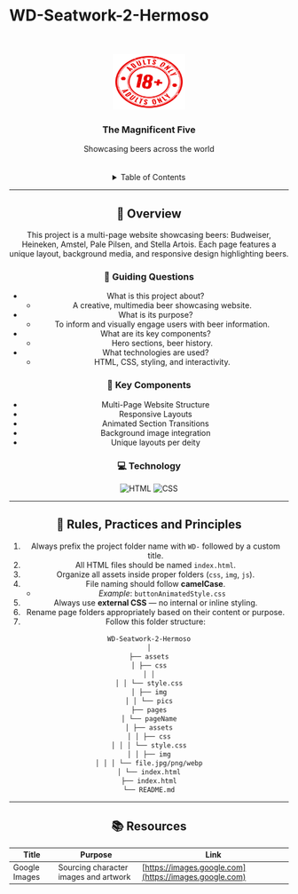 # WD-Seatwork-2-Hermoso
<a name="readme-top">

<br/>

<br />
<div align="center">
  <a href="https://github.com/gucciboy13/">
  <!-- TODO: If you want to add logo or banner you can add it here -->
    <img src="./assets/img/18plus.png" alt="Lightning" width="130" height="100">
  </a>
<!-- TODO: Change Title to the name of the title of your Project -->
  <h3 align="center">The Magnificent Five</h3>
</div>
<!-- TODO: Make a short description -->
<div align="center">
  Showcasing beers across the world

<br />

<br />
<br />

<!-- TODO: If you want to add more layers for your readme -->
<details>
  <summary>Table of Contents</summary>
  <ol>
    <li>
      <a href="#overview">Overview</a>
      <ol>
        <li><a href="#key-components">Key Components</a></li>
        <li><a href="#technology">Technology</a></li>
      </ol>
    </li>
    <li><a href="#rules-practices-and-principles">Rules, Practices and Principles</a></li>
    <li><a href="#resources">Resources</a></li>
  </ol>
</details>

---

## 🧠 Overview

<!-- TODO: Replace placeholder text below -->

This project is a multi-page website showcasing beers: Budweiser, Heineken, Amstel, Pale Pilsen, and Stella Artois. Each page features a unique layout, background media, and responsive design highlighting beers.

### 🎯 Guiding Questions

- What is this project about?
  - A creative, multimedia beer showcasing website.
- What is its purpose?
  - To inform and visually engage users with beer information.
- What are its key components?
  - Hero sections, beer history.
- What technologies are used?
  - HTML, CSS, styling, and interactivity.

### 🧩 Key Components

- Multi-Page Website Structure
- Responsive Layouts
- Animated Section Transitions
- Background image integration
- Unique layouts per deity

### 💻 Technology

![HTML](https://img.shields.io/badge/HTML-E34F26?style=for-the-badge&logo=html5&logoColor=white)
![CSS](https://img.shields.io/badge/CSS-1572B6?style=for-the-badge&logo=css3&logoColor=white)


---

## 📏 Rules, Practices and Principles

1. Always prefix the project folder name with `WD-` followed by a custom title.
2. All HTML files should be named `index.html`.
3. Organize all assets inside proper folders (`css`, `img`, `js`).
4. File naming should follow **camelCase**.
   - _Example_: `buttonAnimatedStyle.css`
5. Always use **external CSS** — no internal or inline styling.
6. Rename page folders appropriately based on their content or purpose.
7. Follow this folder structure:

```plaintext
WD-Seatwork-2-Hermoso
│
├── assets
│ ├── css
│ │
│ │ └── style.css
│ ├── img
│ │ └── pics
├── pages
│ └── pageName
│ ├── assets
│ │ ├── css
│ │ │ └── style.css
│ │ ├── img
│ │ │ └── file.jpg/png/webp
│ └── index.html
├── index.html
└── README.md
```

---

## 📚 Resources

| Title         | Purpose                               | Link                                                   |
| ------------- | ------------------------------------- | ------------------------------------------------------ |
| Google Images | Sourcing character images and artwork | [https://images.google.com](https://images.google.com) |
